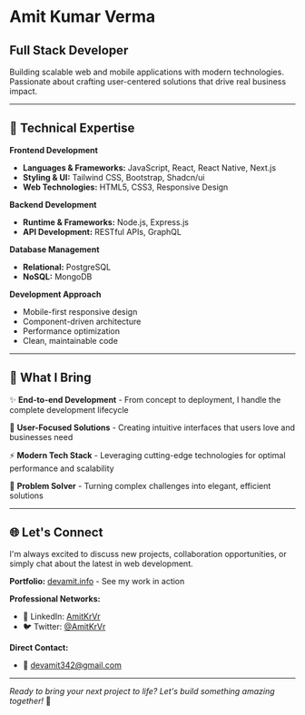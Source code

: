 # Amit Kumar Verma
## Full Stack Developer

Building scalable web and mobile applications with modern technologies. Passionate about crafting user-centered solutions that drive real business impact.

---

## 🚀 Technical Expertise

**Frontend Development**
- **Languages & Frameworks:** JavaScript, React, React Native, Next.js
- **Styling & UI:** Tailwind CSS, Bootstrap, Shadcn/ui
- **Web Technologies:** HTML5, CSS3, Responsive Design

**Backend Development**
- **Runtime & Frameworks:** Node.js, Express.js
- **API Development:** RESTful APIs, GraphQL

**Database Management**
- **Relational:** PostgreSQL
- **NoSQL:** MongoDB

**Development Approach**
- Mobile-first responsive design
- Component-driven architecture
- Performance optimization
- Clean, maintainable code

---

## 💼 What I Bring

✨ **End-to-end Development** - From concept to deployment, I handle the complete development lifecycle

🎯 **User-Focused Solutions** - Creating intuitive interfaces that users love and businesses need

⚡ **Modern Tech Stack** - Leveraging cutting-edge technologies for optimal performance and scalability

🔧 **Problem Solver** - Turning complex challenges into elegant, efficient solutions

---

## 🌐 Let's Connect

I'm always excited to discuss new projects, collaboration opportunities, or simply chat about the latest in web development.

**Portfolio:** [devamit.info](https://devamit.info/) - See my work in action

**Professional Networks:**
- 💼 LinkedIn: [AmitKrVr](https://www.linkedin.com/in/AmitKrVr)
- 🐦 Twitter: [@AmitKrVr](https://twitter.com/AmitKrVr)

**Direct Contact:**
- 📧 devamit342@gmail.com

---

*Ready to bring your next project to life? Let's build something amazing together!* 🚀
